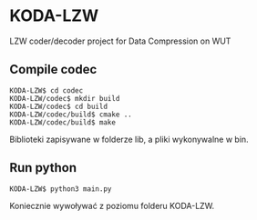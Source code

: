 # KODA-LZW
LZW coder/decoder project for Data Compression on WUT

## Compile codec
```console
KODA-LZW$ cd codec
KODA-LZW/codec$ mkdir build
KODA-LZW/codec$ cd build
KODA-LZW/codec/build$ cmake ..
KODA-LZW/codec/build$ make
```

Biblioteki zapisywane w folderze lib, a pliki wykonywalne w bin.

## Run python
```console
KODA-LZW$ python3 main.py
```

Koniecznie wywoływać z poziomu folderu KODA-LZW.